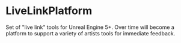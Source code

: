 # LiveLinkPlatform
Set of "live link" tools for Unreal Engine 5+. Over time will become a platform to support a variety of artists tools for immediate feedback.
